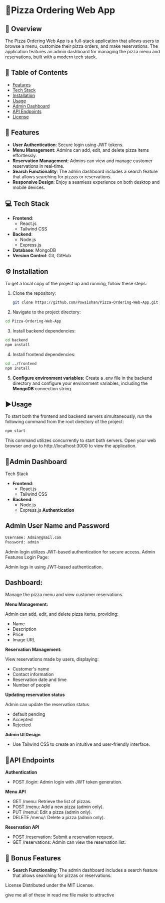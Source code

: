 # 🍕Pizza Ordering Web App

## 📝 Overview

The Pizza Ordering Web App is a full-stack application that allows users to browse a menu, customize their pizza orders, and make reservations. The application features an admin dashboard for managing the pizza menu and reservations, built with a modern tech stack.

## 📑 Table of Contents

- [Features](#features)
- [Tech Stack](#tech-stack)
- [Installation](#installation)
- [Usage](#usage)
- [Admin Dashboard](#admin-dashboard)
- [API Endpoints](#api-endpoints)
- [License](#license)

## 🎉 Features

- **User Authentication**: Secure login using JWT tokens.
- **Menu Management**: Admins can add, edit, and delete pizza items effortlessly.
- **Reservation Management**: Admins can view and manage customer reservations in real-time.
- **Search Functionality**: The admin dashboard includes a search feature that allows searching for pizzas or reservations.
- **Responsive Design**: Enjoy a seamless experience on both desktop and mobile devices.

## 💻 Tech Stack

- **Frontend**: 
  - React.js
  - Tailwind CSS
- **Backend**: 
  - Node.js
  - Express.js
- **Database**: MongoDB
- **Version Control**: Git, GitHub

## ⚙️ Installation

To get a local copy of the project up and running, follow these steps:

1. Clone the repository:

   ```bash
   git clone https://github.com/Powsishan/Pizza-Ordering-Web-App.git

2. Navigate to the project directory:

```bash 
cd Pizza-Ordering-Web-App
```


3. Install backend dependencies:

```bash
cd backend
npm install
```

4. Install frontend dependencies:

```bash
cd ../frontend
npm install
```
5. **Configure environment variables:**
Create a .env file in the backend directory and configure your environment variables, including the **MongoDB** connection string.



## ▶️Usage

To start both the frontend and backend servers simultaneously, run the following command from the root directory of the project:

```bash
npm start
```

This command utilizes concurrently to start both servers. Open your web browser and go to http://localhost:3000 to view the application.




## 🔐**Admin Dashboard**
Tech Stack
- **Frontend**: 
  - React.js
  - Tailwind CSS
- **Backend**: 
  - Node.js
  - Express.js
**Authentication** 
## Admin User Name and Password
```bash
Username: Admin@gmail.com
Password: admin
```


Admin login utilizes JWT-based authentication for secure access.
Admin Features
Login Page:

Admin logs in using JWT-based authentication.

## Dashboard:

Manage the pizza menu and view customer reservations.

**Menu Management:**

Admin can add, edit, and delete pizza items, providing:
- Name 
- Description
- Price
- Image URL

**Reservation Management:**

View reservations made by users, displaying:

- Customer's name
- Contact information
- Reservation date and time
- Number of people

**Updating reservation status**

Admin can update the reservation status 
- default pending
- Accepted 
- Rejected 

**Admin UI Design**

- Use Tailwind CSS to create an intuitive and user-friendly interface.
## 📡API Endpoints
**Authentication**

- POST /login: Admin login with JWT token generation.


**Menu API**

- GET /menu: Retrieve the list of pizzas.
- POST /menu: Add a new pizza (admin only).
- PUT /menu/: Edit a pizza (admin only).
- DELETE /menu/: Delete a pizza (admin only).

**Reservation API**
- POST /reservation: Submit a reservation request.
- GET /reservations: Admin can view the reservation list.

## 🎉 Bonus Features

- **Search Functionality**: The admin dashboard includes a search feature that allows searching for pizzas or reservations.




License
Distributed under the MIT License.

give me all of these in read me file make to attractive 
